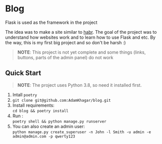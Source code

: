 # Blog

Flask is used as the framework in the project

The idea was to make a site similar to [habr](https://habr.com/). The goal of the project was to understand how websites work and to learn how to use Flask and etc.
By the way, this is my first big project and so don't be harsh :)

> __NOTE__: This project is not yet complete and some things (links, buttons, parts of the admin panel) do not work 

## Quick Start

> __NOTE__: The project uses Python 3.8, so need it installed first.

1. Intall `poetry`
2. `git clone git@github.com:AdamKhagar/blog.git`
3. Install requirements:   
`cd blog && poetry install`
4. Run :  
`poetry shell && python manage.py runserver`
5. You can also create an admin user:  
`python manage.py create_superuser -n John -l Smith -u admin -e admin@admin.com -p qwerty123`

